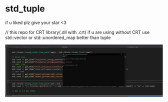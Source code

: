 # std_tuple
if u liked plz give your star <3

// this repo for CRT library(.dll with .crt) if u are using without CRT use std::vector or std::unordered_map better than tuple



![0ms](https://github.com/SwenenzY/std_tuple/blob/main/pic.png)

